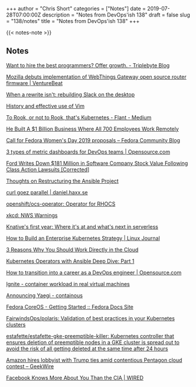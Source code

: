 +++
author = "Chris Short"
categories = ["Notes"]
date = 2019-07-28T07:00:00Z
description = "Notes from DevOps'ish 138"
draft = false
slug = "138/notes"
title = "Notes from DevOps'ish 138"
+++

{{< notes-note >}}

## Notes

[Want to hire the best programmers? Offer growth. - Triplebyte Blog](https://triplebyte.com/blog/want-hire-best-programmers-offer-growth)

[Mozilla debuts implementation of WebThings Gateway open source router firmware | VentureBeat](https://venturebeat.com/2019/07/25/mozilla-debuts-webthings-gateway-open-source-router-firmware-for-turris-omnia/)

[When a rewrite isn't: rebuilding Slack on the desktop](https://slack.engineering/rebuilding-slack-on-the-desktop-308d6fe94ae4?gi=769a7e74fa2f)

[History and effective use of Vim](https://begriffs.com/posts/2019-07-19-history-use-vim.html)

[To Rook, or not to Rook, that's Kubernetes - Flant - Medium](https://medium.com/flant-com/to-rook-in-kubernetes-df13465ff553)

[He Built A $1 Billion Business Where All 700 Employees Work Remotely](https://www.forbes.com/sites/alejandrocremades/2019/07/21/he-built-a-1-billion-business-where-all-700-employees-work-remotely/#36513b7e2aa9)

[Call for Fedora Women's Day 2019 proposals – Fedora Community Blog](https://communityblog.fedoraproject.org/call-for-fedora-womens-day-2019-proposals/)

[3 types of metric dashboards for DevOps teams | Opensource.com](https://opensource.com/article/19/7/dashboards-devops-teams)

[Ford Writes Down $181 Million in Software Company Stock Value Following Class Action Lawsuits [Corrected]](https://jalopnik.com/ford-writes-off-entire-181-million-investment-in-softw-1836694162)

[Thoughts on Restructuring the Ansible Project](https://www.ansible.com/blog/thoughts-on-restructuring-the-ansible-project)

[curl goez parallel | daniel.haxx.se](https://daniel.haxx.se/blog/2019/07/22/curl-goez-parallel/)

[openshift/ocs-operator: Operator for RHOCS](https://github.com/openshift/ocs-operator)

[xkcd: NWS Warnings](https://xkcd.com/2179/)

[Knative's first year: Where it's at and what's next in serverless](https://www.redhat.com/en/blog/knatives-first-year-where-its-and-whats-next-serverless)

[How to Build an Enterprise Kubernetes Strategy | Linux Journal](https://www.linuxjournal.com/content/how-build-enterprise-kubernetes-strategy)

[3 Reasons Why You Should Work Directly in the Cloud](https://www.welcometothejungle.co/fr/articles/reasons-work-cloud)

[Kubernetes Operators with Ansible Deep Dive: Part 1](https://www.ansible.com/blog/kubernetes-operators-ansible-deep-dive-part-1)

[How to transition into a career as a DevOps engineer | Opensource.com](https://opensource.com/article/19/7/how-transition-career-devops-engineer)

[Ignite - container workload in real virtual machines](https://felixwiedmann.de/ignite/)

[Announcing Yaegi - containous](https://blog.containo.us/announcing-yaegi-263a1e2d070a?gi=9507b95be2c3)

[Fedora CoreOS - Getting Started :: Fedora Docs Site](https://docs.fedoraproject.org/en-US/fedora-coreos/getting-started/)

[FairwindsOps/polaris: Validation of best practices in your Kubernetes clusters](https://github.com/FairwindsOps/polaris)

[estafette/estafette-gke-preemptible-killer: Kubernetes controller that ensures deletion of preemptible nodes in a GKE cluster is spread out to avoid the risk of all getting deleted at the same time after 24 hours](https://github.com/estafette/estafette-gke-preemptible-killer)

[Amazon hires lobbyist with Trump ties amid contentious Pentagon cloud contest – GeekWire](https://www.geekwire.com/2019/amazon-hires-lobbyist-trump-ties-amid-contentious-pentagon-cloud-contest/)

[Facebook Knows More About You Than the CIA | WIRED](https://www.wired.com/story/facebook-knows-more-about-you-than-cia/)